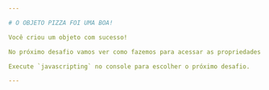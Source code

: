 ```yaml
---

# O OBJETO PIZZA FOI UMA BOA!

Você criou um objeto com sucesso!

No próximo desafio vamos ver como fazemos para acessar as propriedades de um objeto.

Execute `javascripting` no console para escolher o próximo desafio.

---
```

